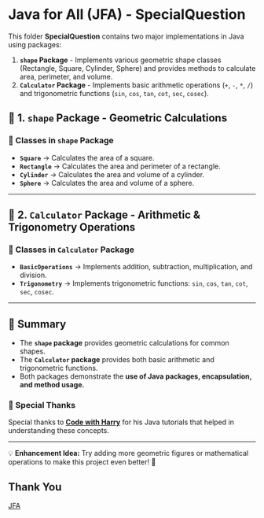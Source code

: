 # Java for All (JFA) - SpecialQuestion

This folder **SpecialQuestion** contains two major implementations in Java using packages:
1. **`shape` Package** - Implements various geometric shape classes (Rectangle, Square, Cylinder, Sphere) and provides methods to calculate area, perimeter, and volume.
2. **`Calculator` Package** - Implements basic arithmetic operations (`+`, `-`, `*`, `/`) and trigonometric functions (`sin`, `cos`, `tan`, `cot`, `sec`, `cosec`).

## 📂 1. `shape` Package - Geometric Calculations

### **🔹 Classes in `shape` Package**
- **`Square`** → Calculates the area of a square.
- **`Rectangle`** → Calculates the area and perimeter of a rectangle.
- **`Cylinder`** → Calculates the area and volume of a cylinder.
- **`Sphere`** → Calculates the area and volume of a sphere.

---

## 📂 2. `Calculator` Package - Arithmetic & Trigonometry Operations

### **🔹 Classes in `Calculator` Package**
- **`BasicOperations`** → Implements addition, subtraction, multiplication, and division.
- **`Trigonometry`** → Implements trigonometric functions: `sin`, `cos`, `tan`, `cot`, `sec`, `cosec`.

---

## 🎯 Summary
- The **`shape` package** provides geometric calculations for common shapes.
- The **`Calculator` package** provides both basic arithmetic and trigonometric functions.
- Both packages demonstrate the **use of Java packages, encapsulation, and method usage.**

### **📌 Special Thanks**
Special thanks to [**Code with Harry**](https://www.youtube.com/@CodeWithHarry) for his Java tutorials that helped in understanding these concepts.

---
💡 **Enhancement Idea:** Try adding more geometric figures or mathematical operations to make this project even better! 🚀
## **Thank You**
[JFA](https://github.com/abhinandan2540)

